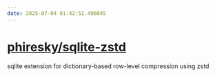 ```yaml
---
date: 2025-07-04 01:42:51.496045
---
```


# [phiresky/sqlite-zstd](https://github.com/phiresky/sqlite-zstd)

sqlite extension for dictionary-based row-level compression using zstd
